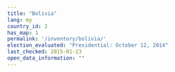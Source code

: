 ```yaml
---
title: "Bolivia"
lang: my
country_id: 2
has_map: 1
permalink: '/inventory/bolivia/'
election_evaluated: "Presidential: October 12, 2014"
last_checked: 2015-01-23
open_data_information: ""
---
```


